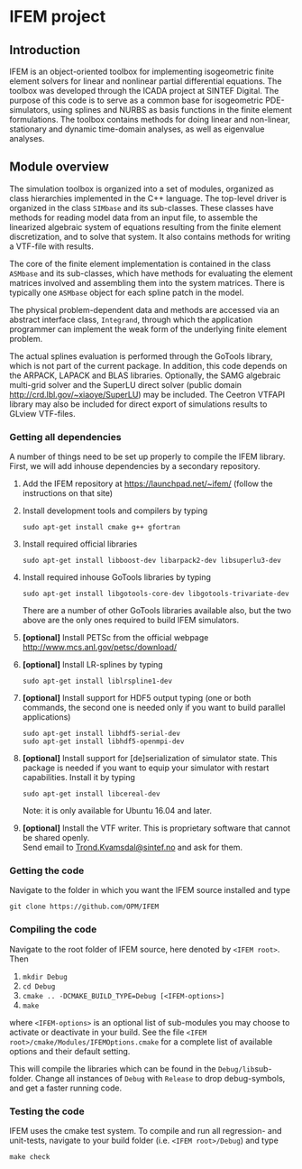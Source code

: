 # IFEM project


## Introduction

IFEM is an object-oriented toolbox for implementing isogeometric finite element
solvers for linear and nonlinear partial differential equations.
The toolbox was developed through the ICADA project at SINTEF Digital.
The purpose of this code is to serve as a common base for isogeometric
PDE-simulators, using splines and NURBS as basis functions in the finite element
formulations. The toolbox contains methods for doing linear and non-linear,
stationary and dynamic time-domain analyses, as well as eigenvalue analyses.

## Module overview

The simulation toolbox is organized into a set of modules,
organized as class hierarchies implemented in the C++ language.
The top-level driver is organized in the class `SIMbase` and its sub-classes.
These classes have methods for reading model data from an input file,
to assemble the linearized algebraic system of equations resulting from the
finite element discretization, and to solve that system.
It also contains methods for writing a VTF-file with results.

The core of the finite element implementation is contained in the class
`ASMbase` and its sub-classes, which have methods for evaluating the element
matrices involved and assembling them into the system matrices.
There is typically one `ASMbase` object for each spline patch in the model.

The physical problem-dependent data and methods are accessed via an abstract
interface class, `Integrand`, through which the application programmer can
implement the weak form of the underlying finite element problem.

The actual splines evaluation is performed through the GoTools library, which is
not part of the current package. In addition, this code depends on the ARPACK,
LAPACK and BLAS libraries. Optionally, the SAMG algebraic multi-grid solver and
the SuperLU direct solver (public domain http://crd.lbl.gov/~xiaoye/SuperLU)
may be included. The Ceetron VTFAPI library may also be included for direct
export of simulations results to GLview VTF-files.

### Getting all dependencies

A number of things need to be set up properly to compile the IFEM library.
First, we will add inhouse dependencies by a secondary repository.

1. Add the IFEM repository at https://launchpad.net/~ifem/
   (follow the instructions on that site)

2. Install development tools and compilers by typing

    `sudo apt-get install cmake g++ gfortran`

3. Install required official libraries

    `sudo apt-get install libboost-dev libarpack2-dev libsuperlu3-dev`

4. Install required inhouse GoTools libraries by typing

    `sudo apt-get install libgotools-core-dev libgotools-trivariate-dev`

   There are a number of other GoTools libraries available also, but
   the two above are the only ones required to build IFEM simulators.

5. **[optional]** Install PETSc from the official webpage
   http://www.mcs.anl.gov/petsc/download/

6. **[optional]** Install LR-splines by typing

    `sudo apt-get install liblrspline1-dev`

7. **[optional]** Install support for HDF5 output typing (one or both commands,
   the second one is needed only if you want to build parallel applications)

    `sudo apt-get install libhdf5-serial-dev`  
    `sudo apt-get install libhdf5-openmpi-dev`

8. **[optional]** Install support for [de]serialization of simulator state.
   This package is needed if you want to equip your simulator with restart
   capabilities. Install it by typing

    `sudo apt-get install libcereal-dev`

    Note: it is only available for Ubuntu 16.04 and later.

9. **[optional]** Install the VTF writer.
   This is proprietary software that cannot be shared openly.  
   Send email to Trond.Kvamsdal@sintef.no and ask for them.

### Getting the code

Navigate to the folder in which you want the IFEM source installed and type

    git clone https://github.com/OPM/IFEM

### Compiling the code

Navigate to the root folder of IFEM source, here denoted by `<IFEM root>`. Then

1. `mkdir Debug`
2. `cd Debug`
3. `cmake .. -DCMAKE_BUILD_TYPE=Debug [<IFEM-options>]`
4. `make `

where `<IFEM-options>` is an optional list of sub-modules
you may choose to activate or deactivate in your build.
See the file `<IFEM root>/cmake/Modules/IFEMOptions.cmake` for a complete list
of available options and their default setting.

This will compile the libraries which can be found in the `Debug/lib`sub-folder.
Change all instances of `Debug` with `Release` to drop debug-symbols,
and get a faster running code.

### Testing the code

IFEM uses the cmake test system.
To compile and run all regression- and unit-tests, navigate to your build
folder (i.e. `<IFEM root>/Debug`) and type

    make check
